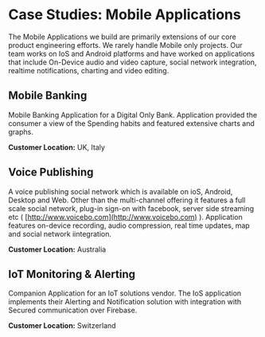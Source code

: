 # Case Studies: Mobile Applications

The Mobile Applications we build are primarily extensions of our core product engineering efforts. We rarely handle Mobile only projects. Our team works on IoS and Android platforms and have worked on applications that include On-Device audio and video capture, social network integration, realtime notifications, charting and video editing.

## Mobile Banking

Mobile Banking  Application for a Digital Only Bank. Application provided the consumer a view of the Spending habits and featured extensive charts and graphs.

**Customer Location:** UK, Italy

## Voice Publishing

A voice publishing social network which is available on ioS, Android, Desktop and Web. Other than the multi-channel offering it features a full scale social network, plug-in sign-on with facebook, server side streaming etc \( [http://www.voicebo.com](http://www.voicebo.com) \). Application features on-device recording, audio compression, real time updates, map and social network iintegration.

**Customer Location:** Australia

## IoT Monitoring & Alerting

Companion Application for an IoT solutions vendor. The IoS application implements their Alerting and Notification solution with integration with Secured communication over Firebase.

**Customer Location:** Switzerland

## 

## 



